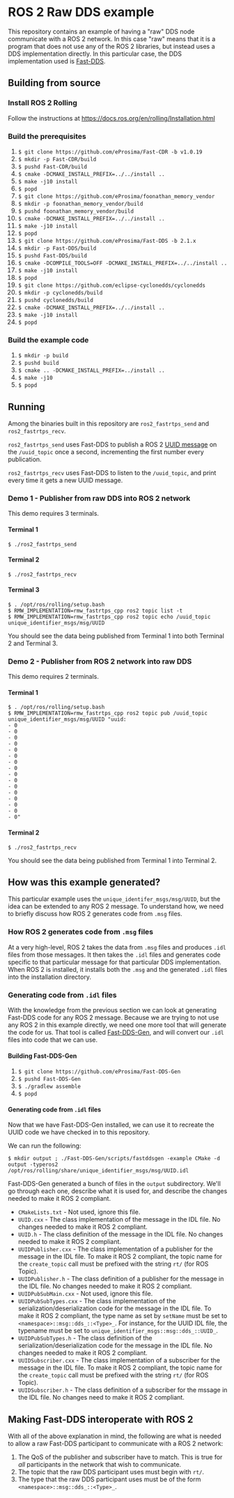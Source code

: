 # ROS 2 Raw DDS example

This repository contains an example of having a "raw" DDS node communicate with a ROS 2 network.
In this case "raw" means that it is a program that does not use any of the ROS 2 libraries, but instead uses a DDS implementation directly.
In this particular case, the DDS implementation used is [Fast-DDS](https://github.com/eProsima/Fast-DDS/).

## Building from source

### Install ROS 2 Rolling

Follow the instructions at https://docs.ros.org/en/rolling/Installation.html

### Build the prerequisites

1. `$ git clone https://github.com/eProsima/Fast-CDR -b v1.0.19`
1. `$ mkdir -p Fast-CDR/build`
1. `$ pushd Fast-CDR/build`
1. `$ cmake -DCMAKE_INSTALL_PREFIX=../../install ..`
1. `$ make -j10 install`
1. `$ popd`
1. `$ git clone https://github.com/eProsima/foonathan_memory_vendor`
1. `$ mkdir -p foonathan_memory_vendor/build`
1. `$ pushd foonathan_memory_vendor/build`
1. `$ cmake -DCMAKE_INSTALL_PREFIX=../../install ..`
1. `$ make -j10 install`
1. `$ popd`
1. `$ git clone https://github.com/eProsima/Fast-DDS -b 2.1.x`
1. `$ mkdir -p Fast-DDS/build`
1. `$ pushd Fast-DDS/build`
1. `$ cmake -DCOMPILE_TOOLS=OFF -DCMAKE_INSTALL_PREFIX=../../install ..`
1. `$ make -j10 install`
1. `$ popd`
1. `$ git clone https://github.com/eclipse-cyclonedds/cyclonedds`
1. `$ mkdir -p cyclonedds/build`
1. `$ pushd cyclonedds/build`
1. `$ cmake -DCMAKE_INSTALL_PREFIX=../../install ..`
1. `$ make -j10 install`
1. `$ popd`

### Build the example code

1. `$ mkdir -p build`
1. `$ pushd build`
1. `$ cmake .. -DCMAKE_INSTALL_PREFIX=../install ..`
1. `$ make -j10`
1. `$ popd`

## Running

Among the binaries built in this repository are `ros2_fastrtps_send` and `ros2_fastrtps_recv`.

`ros2_fastrtps_send` uses Fast-DDS to publish a ROS 2 [UUID message](https://github.com/ros2/unique_identifier_msgs/blob/80c21658a1b17f0c4e24002552f2426db236985f/msg/UUID.msg) on the `/uuid_topic` once a second, incrementing the first number every publication.

`ros2_fastrtps_recv` uses Fast-DDS to listen to the `/uuid_topic`, and print every time it gets a new UUID message.

### Demo 1 - Publisher from raw DDS into ROS 2 network

This demo requires 3 terminals.

#### Terminal 1

```
$ ./ros2_fastrtps_send
```

#### Terminal 2

```
$ ./ros2_fastrtps_recv
```

#### Terminal 3

```
$ . /opt/ros/rolling/setup.bash
$ RMW_IMPLEMENTATION=rmw_fastrtps_cpp ros2 topic list -t
$ RMW_IMPLEMENTATION=rmw_fastrtps_cpp ros2 topic echo /uuid_topic unique_identifier_msgs/msg/UUID
```

You should see the data being published from Terminal 1 into both Terminal 2 and Terminal 3.

### Demo 2 - Publisher from ROS 2 network into raw DDS

This demo requires 2 terminals.

#### Terminal 1

```
$ . /opt/ros/rolling/setup.bash
$ RMW_IMPLEMENTATION=rmw_fastrtps_cpp ros2 topic pub /uuid_topic unique_identifier_msgs/msg/UUID "uuid:
- 0
- 0
- 0
- 0
- 0
- 0
- 0
- 0
- 0
- 0
- 0
- 0
- 0
- 0
- 0
- 0"
```

#### Terminal 2

```
$ ./ros2_fastrtps_recv
```

You should see the data being published from Terminal 1 into Terminal 2.

## How was this example generated?

This particular example uses the `unique_identifer_msgs/msg/UUID`, but the idea can be extended to any ROS 2 message.
To understand how, we need to briefly discuss how ROS 2 generates code from `.msg` files.

### How ROS 2 generates code from `.msg` files

At a very high-level, ROS 2 takes the data from `.msg` files and produces `.idl` files from those messages.
It then takes the `.idl` files and generates code specific to that particular message for that particular DDS implementation.
When ROS 2 is installed, it installs both the `.msg` and the generated `.idl` files into the installation directory.

### Generating code from `.idl` files

With the knowledge from the previous section we can look at generating Fast-DDS code for any ROS 2 message.
Because we are trying to not use any ROS 2 in this example directly, we need one more tool that will generate the code for us.
That tool is called [Fast-DDS-Gen](https://github.com/eProsima/Fast-DDS-Gen), and will convert our `.idl` files into code that we can use.

#### Building Fast-DDS-Gen

1. `$ git clone https://github.com/eProsima/Fast-DDS-Gen`
1. `$ pushd Fast-DDS-Gen`
1. `$ ./gradlew assemble`
1. `$ popd`

#### Generating code from `.idl` files

Now that we have Fast-DDS-Gen installed, we can use it to recreate the UUID code we have checked in to this repository.

We can run the following:

```
$ mkdir output ; ./Fast-DDS-Gen/scripts/fastddsgen -example CMake -d output -typeros2 /opt/ros/rolling/share/unique_identifier_msgs/msg/UUID.idl
```

Fast-DDS-Gen generated a bunch of files in the `output` subdirectory.
We'll go through each one, describe what it is used for, and describe the changes needed to make it ROS 2 compliant.

* `CMakeLists.txt` - Not used, ignore this file.
* `UUID.cxx` - The class implementation of the message in the IDL file.  No changes needed to make it ROS 2 compliant.
* `UUID.h` - The class definition of the message in the IDL file.  No changes needed to make it ROS 2 compliant.
* `UUIDPublisher.cxx` - The class implementation of a publisher for the message in the IDL file.  To make it ROS 2 compliant, the topic name for the `create_topic` call must be prefixed with the string `rt/` (for ROS Topic).
* `UUIDPublisher.h` - The class definition of a publisher for the message in the IDL file.  No changes needed to make it ROS 2 compliant.
* `UUIDPubSubMain.cxx` - Not used, ignore this file.
* `UUIDPubSubTypes.cxx` - The class implementation of the serialization/deserialization code for the message in the IDL file.  To make it ROS 2 compliant, the type name as set by `setName` must be set to `<namespace>::msg::dds_::<Type>_`.  For instance, for the UUID IDL file, the typename must be set to `unique_identifier_msgs::msg::dds_::UUID_`.
* `UUIDPubSubTypes.h` - The class definition of the serialization/deserialization code for the message in the IDL file.  No changes needed to make it ROS 2 compliant.
* `UUIDSubscriber.cxx` - The class implementation of a subscriber for the message in the IDL file.  To make it ROS 2 compliant, the topic name for the `create_topic` call must be prefixed with the string `rt/` (for ROS Topic).
* `UUIDSubscriber.h` - The class definition of a subscriber for the mssage in the IDL file.  No changes need to make it ROS 2 compliant.

## Making Fast-DDS interoperate with ROS 2

With all of the above explanation in mind, the following are what is needed to allow a raw Fast-DDS participant to communicate with a ROS 2 network:

1. The QoS of the publisher and subscriber have to match.  This is true for *all* participants in the network that wish to communicate.
1. The topic that the raw DDS participant uses must begin with `rt/`.
1. The type that the raw DDS participant uses must be of the form `<namespace>::msg::dds_::<Type>_`.
